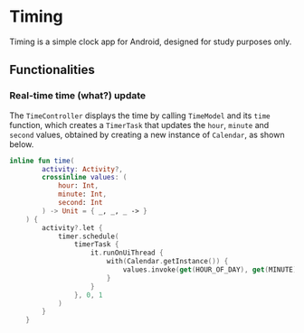 # Timing
Timing is a simple clock app for Android, designed for study purposes only.

## Functionalities
### Real-time time (what?) update
The `TimeController` displays the time by calling `TimeModel` and its `time` function, which creates a `TimerTask` that updates the `hour`, `minute` and `second` values, obtained by creating a new instance of `Calendar`, as shown below.

```kotlin
inline fun time(
        activity: Activity?,
        crossinline values: (
            hour: Int,
            minute: Int,
            second: Int
        ) -> Unit = { _, _, _ -> }
    ) {
        activity?.let {
            timer.schedule(
                timerTask {
                    it.runOnUiThread {
                        with(Calendar.getInstance()) {
                            values.invoke(get(HOUR_OF_DAY), get(MINUTE), get(SECOND))
                        }
                    }
                }, 0, 1
            )
        }
    }
```
